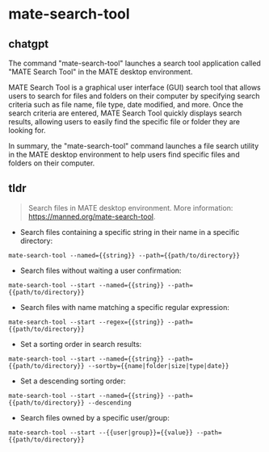 # mate-search-tool 
## chatgpt 
The command "mate-search-tool" launches a search tool application called "MATE Search Tool" in the MATE desktop environment. 

MATE Search Tool is a graphical user interface (GUI) search tool that allows users to search for files and folders on their computer by specifying search criteria such as file name, file type, date modified, and more. Once the search criteria are entered, MATE Search Tool quickly displays search results, allowing users to easily find the specific file or folder they are looking for.

In summary, the "mate-search-tool" command launches a file search utility in the MATE desktop environment to help users find specific files and folders on their computer. 

## tldr 
 
> Search files in MATE desktop environment.
> More information: <https://manned.org/mate-search-tool>.

- Search files containing a specific string in their name in a specific directory:

`mate-search-tool --named={{string}} --path={{path/to/directory}}`

- Search files without waiting a user confirmation:

`mate-search-tool --start --named={{string}} --path={{path/to/directory}}`

- Search files with name matching a specific regular expression:

`mate-search-tool --start --regex={{string}} --path={{path/to/directory}}`

- Set a sorting order in search results:

`mate-search-tool --start --named={{string}} --path={{path/to/directory}} --sortby={{name|folder|size|type|date}}`

- Set a descending sorting order:

`mate-search-tool --start --named={{string}} --path={{path/to/directory}} --descending`

- Search files owned by a specific user/group:

`mate-search-tool --start --{{user|group}}={{value}} --path={{path/to/directory}}`
